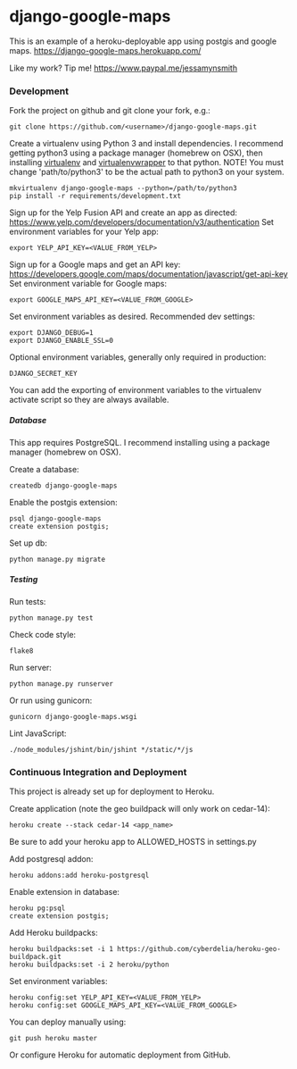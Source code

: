 # django-google-maps

This is an example of a heroku-deployable app using postgis and google maps.
https://django-google-maps.herokuapp.com/


Like my work? Tip me! https://www.paypal.me/jessamynsmith


### Development

Fork the project on github and git clone your fork, e.g.:

    git clone https://github.com/<username>/django-google-maps.git

Create a virtualenv using Python 3 and install dependencies. I recommend getting python3 using a package manager (homebrew on OSX), then installing [virtualenv](https://virtualenv.pypa.io/en/latest/installation.html) and [virtualenvwrapper](https://virtualenvwrapper.readthedocs.org/en/latest/install.html#basic-installation) to that python. NOTE! You must change 'path/to/python3'
to be the actual path to python3 on your system.

    mkvirtualenv django-google-maps --python=/path/to/python3
    pip install -r requirements/development.txt
    
Sign up for the Yelp Fusion API and create an app as directed: https://www.yelp.com/developers/documentation/v3/authentication
Set environment variables for your Yelp app:

    export YELP_API_KEY=<VALUE_FROM_YELP>

Sign up for a Google maps and get an API key: https://developers.google.com/maps/documentation/javascript/get-api-key
Set environment variable for Google maps:

    export GOOGLE_MAPS_API_KEY=<VALUE_FROM_GOOGLE>

Set environment variables as desired. Recommended dev settings:

    export DJANGO_DEBUG=1
    export DJANGO_ENABLE_SSL=0

Optional environment variables, generally only required in production:

    DJANGO_SECRET_KEY
    
You can add the exporting of environment variables to the virtualenv activate script so they are always available.

##### Database

This app requires PostgreSQL. I recommend installing using a package manager (homebrew on OSX).

Create a database:

    createdb django-google-maps
    
Enable the postgis extension:

    psql django-google-maps
    create extension postgis;

Set up db:

    python manage.py migrate


##### Testing

Run tests:

    python manage.py test

Check code style:

    flake8

Run server:

    python manage.py runserver
    
Or run using gunicorn:

    gunicorn django-google-maps.wsgi

Lint JavaScript:

    ./node_modules/jshint/bin/jshint */static/*/js


### Continuous Integration and Deployment


This project is already set up for deployment to Heroku.

Create application (note the geo buildpack will only work on cedar-14):

    heroku create --stack cedar-14 <app_name>
    
Be sure to add your heroku app to ALLOWED_HOSTS in settings.py
    
Add postgresql addon:
    
    heroku addons:add heroku-postgresql
    
Enable extension in database:

    heroku pg:psql
    create extension postgis;
    
Add Heroku buildpacks:

    heroku buildpacks:set -i 1 https://github.com/cyberdelia/heroku-geo-buildpack.git
    heroku buildpacks:set -i 2 heroku/python
    
Set environment variables:

    heroku config:set YELP_API_KEY=<VALUE_FROM_YELP>
    heroku config:set GOOGLE_MAPS_API_KEY=<VALUE_FROM_GOOGLE>

You can deploy manually using:

    git push heroku master
    
Or configure Heroku for automatic deployment from GitHub.
